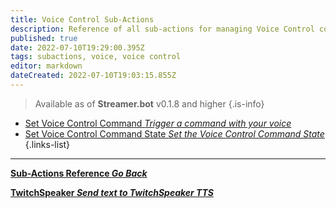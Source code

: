 ```yaml
---
title: Voice Control Sub-Actions
description: Reference of all sub-actions for managing Voice Control commands
published: true
date: 2022-07-10T19:29:00.395Z
tags: subactions, voice, voice control
editor: markdown
dateCreated: 2022-07-10T19:03:15.855Z
---
```


> Available as of **Streamer.bot** v0.1.8 and higher
{.is-info}

* [Set Voice Control Command *Trigger a command with your voice*](/en/Sub-Actions/Set-Voice-Control-Command)
* [Set Voice Control Command State *Set the Voice Control Command State*](/en/Sub-Actions/Set-Voice-Control-Command-State)
{.links-list}

---

<section class="btn-grid my-5">
    
  [<i class="mdi mdi-chevron-left"></i>**Sub-Actions Reference *Go Back***](/en/Sub-Actions)
  
  [<i class="mdi mdi-speaker text--twitch"></i> **TwitchSpeaker *Send text to TwitchSpeaker TTS***](/en/Sub-Actions/TwitchSpeaker/Speak)
  
</section>
